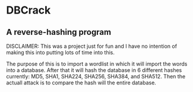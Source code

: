 # DBCrack

## A reverse-hashing program

DISCLAIMER: This was a project just for fun and I have no intention of making this into putting lots of time into this.

The purpose of this is to import a wordlist in which it will import the words into a database. After that it will hash the database in 6 different hashes currently: MD5, SHA1, SHA224, SHA256, SHA384, and SHA512. Then the actuall attack is to compare the hash will the entire database.
